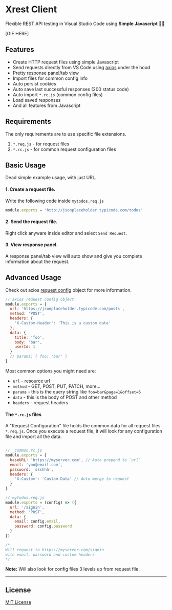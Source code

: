 # Xrest Client

Flexible REST API testing in Visual Studio Code using **Simple Javascript** 🤘🚀  
  
[GIF HERE]  

## Features

- Create HTTP request files using simple Javascript
- Send requests directly from VS Code using [axios](https://github.com/axios/axios) under the hood
- Pretty response panel/tab view
- Import files for common config info
- Auto persist cookies
- Auto save last successful responses (200 status code)
- Auto import `*.rc.js` (common config files)
- Load saved responses
- And all features from Javascript 

## Requirements

The only requirements are to use specific file extensions.

1. `*.req.js` - for request files
2. `*.rc.js` - for common request configuration files

## Basic Usage

Dead simple example usage, with just URL.

#### 1. Create a request file.
Write the following code inside `mytodos.req.js`
```js
module.exports = 'http://jsonplaceholder.typicode.com/todos'
```
#### 2. Send the request file.
Right click anyware inside editor and select `Send Request`.
#### 3. View response panel.
A response panel/tab view will auto show and give you complete information about the request.

## Advanced Usage

Check out axios [request config](https://github.com/axios/axios#request-config) object for more information.

```js
// axios request config object
module.exports = {
  url: 'https://jsonplaceholder.typicode.com/posts',
  method: 'POST',
  headers: {
    'X-Custom-Header': 'This is a custom data'
  },
  data: {
    title: 'foo',
    body: 'bar',
    userId: 1
  }
  // params: { foo: 'bar' }
}
```

Most common options you might need are:

* `url` - resource url
* `method` - GET, POST, PUT, PATCH, more... 
* `params` - this is the query string like `foo=bar&page=1&offset=6` 
* `data` - this is the body of POST and other method  
* `headers` - request headers

#### The `*.rc.js` files

A "Request Configuration" file holds the common data for all request files `*.req.js`.
Once you execute a request file, it will look for any configuration file and import all the data.

```js

// _common.rc.js
module.exports = {
  baseURL: 'https://myserver.com', // Auto prepend to `url`
  email: 'you@email.com',
  password: 'ssshhh',
  headers: {
    'X-Custom': 'Custom Data' // Auto merge to request
  }
}

// mytodos.req.js
module.exports = (config) => ({
  url: '/signin',
  method: 'POST',
  data: {
    email: config.email,
    password: config.password
  }
})

/*
Will request to https://myserver.com/signin 
with email, password and custom headers
*/

```
**Note:** Will also look for config files 3 levels up from request file.

-----------------------------------------------------------------------------------------------------------

## License

[MIT License](LICENSE.txt)

